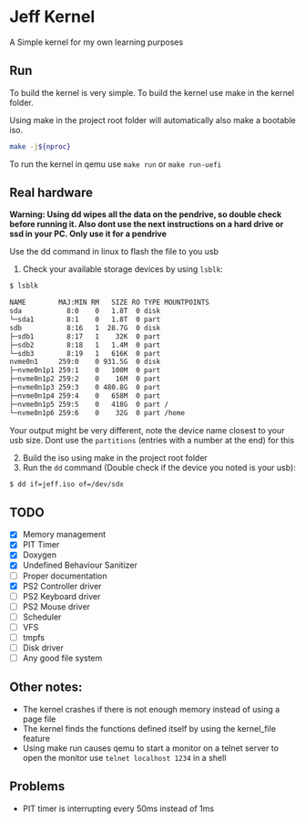 # Jeff Kernel

A Simple kernel for my own learning purposes

## Run
To build the kernel is very simple. To build the kernel use make in the kernel folder.<br>

Using make in the project root folder will automatically also make a bootable iso.

```sh
make -j${nproc}
```

To run the kernel in qemu use `make run` or `make run-uefi`

## Real hardware
**Warning: Using dd wipes all the data on the pendrive, so double check before running it. Also dont use the next instructions on a hard drive or ssd in your PC. Only use it for a pendrive**

Use the dd command in linux to flash the file to you usb

1. Check your available storage devices by using `lsblk`:
```sh
$ lsblk

NAME        MAJ:MIN RM   SIZE RO TYPE MOUNTPOINTS
sda           8:0    0   1.8T  0 disk 
└─sda1        8:1    0   1.8T  0 part 
sdb           8:16   1  28.7G  0 disk 
├─sdb1        8:17   1    32K  0 part 
├─sdb2        8:18   1   1.4M  0 part 
└─sdb3        8:19   1   616K  0 part 
nvme0n1     259:0    0 931.5G  0 disk 
├─nvme0n1p1 259:1    0   100M  0 part 
├─nvme0n1p2 259:2    0    16M  0 part 
├─nvme0n1p3 259:3    0 480.8G  0 part 
├─nvme0n1p4 259:4    0   658M  0 part 
├─nvme0n1p5 259:5    0   418G  0 part /
└─nvme0n1p6 259:6    0    32G  0 part /home
```

Your output might be very different, note the device name closest to your usb size.
Dont use the `partitions` (entries with a number at the end) for this

2. Build the iso using make in the project root folder
3. Run the `dd` command (Double check if the device you noted is your usb):
```sh
$ dd if=jeff.iso of=/dev/sdx
```

## TODO
- [x] Memory management
- [x] PIT Timer
- [x] Doxygen
- [x] Undefined Behaviour Sanitizer
- [ ] Proper documentation
- [x] PS2 Controller driver
- [ ] PS2 Keyboard driver
- [ ] PS2 Mouse driver
- [ ] Scheduler
- [ ] VFS
- [ ] tmpfs
- [ ] Disk driver
- [ ] Any good file system

## Other notes:

- The kernel crashes if there is not enough memory instead of using a page file
- The kernel finds the functions defined itself by using the kernel_file feature
- Using make run causes qemu to start a monitor on a telnet server to open the monitor
use `telnet localhost 1234` in a shell

## Problems
- PIT timer is interrupting every 50ms instead of 1ms